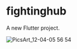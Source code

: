 # fightinghub

A new Flutter project.

![PicsArt_12-04-05 56 54](https://github.com/aouees/fightinghub/assets/56609281/49562cce-e6aa-437f-9ae7-60678dd30026)
